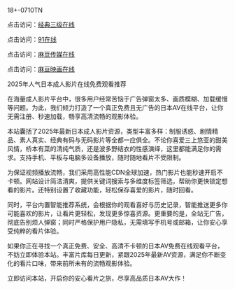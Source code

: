 18+-0710TN

点击访问：<a href="https://bered.pages.dev/">经典三级在线</a>

点击访问：<a href="https://rtj-3zo.pages.dev/">91在线</a>

点击访问：<a href="https://vassv.pages.dev/">麻豆传媒在线</a>

点击访问：<a href="https://https://vassv.pages.dev/">麻豆映画在线</a>

2025年人气日本成人影片在线免费观看推荐

在海量成人影片平台中，很多用户经常苦恼于广告弹窗太多、画质模糊、加载缓慢等问题。为此，我们倾力打造了一个真正免费且无广告的日本AV在线平台，让你无需注册、秒速加载，畅享高清流畅的观影体验。

本站囊括了2025年最新日本成人影片资源，类型丰富多样：制服诱惑、剧情精品、素人真实、经典有码与无码影片等全都一应俱全。不论你喜爱三上悠亚的甜美风情，桥本有菜的清纯气质，还是波多野结衣的性感演绎，这里都能满足你的需求。支持手机、平板与电脑多设备播放，随时随地看片不受限制。

为保证视频播放流畅，我们采用高性能CDN全球加速，热门影片也能秒速开启不卡顿。网站设计简洁清爽，提供关键词搜索与多维度标签筛选，帮助你更快锁定想看的影片。还特别设置了收藏功能，轻松保存喜爱的影片，随时回看。

同时，平台内置智能推荐系统，会根据你的观看喜好与历史记录，智能推送更多你可能喜欢的影片，让看片更轻松，发现更多惊喜资源。更重要的是，全站无广告，彻底告别烦人弹窗；同时严格保护用户隐私，无需填写手机号或邮箱，让你安心享受纯粹的看片体验。

如果你正在寻找一个真正免费、安全、高清不卡顿的日本AV免费在线观看平台，不妨立即体验本站。丰富片库每日更新，紧跟2025年最新AV资源，满足你不断变化的看片口味，带来前所未有的流畅观影体验。

立即访问本站，开启你的安心看片之旅，尽享高品质日本AV大作！

<span style="display:none;">[Canonical link]  (  ）</span> 

